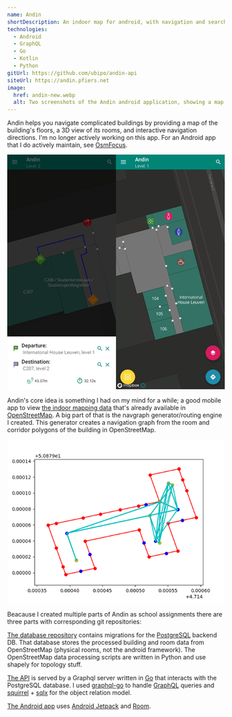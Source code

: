 ```yaml
---
name: Andin
shortDescription: An indoor map for android, with navigation and search.
technologies:
  - Android
  - GraphQL
  - Go
  - Kotlin
  - Python
gitUrl: https://github.com/ubipo/andin-api
siteUrl: https://andin.pfiers.net
image:
  href: andin-new.webp
  alt: Two screenshots of the Andin android application, showing a map of rooms in a building
---
```


Andin helps you navigate complicated buildings by providing a map of the
building's floors, a 3D view of its rooms, and interactive navigation
directions. I'm no longer actively working on this app. For an Android app that
I do actively maintain, see [OsmFocus](/projects/osmfocus).

![Two screenshots of the Andin android application, showing a map of rooms in a building](andin-new.png)

Andin's core idea is something I had on my mind for a while; a good mobile app
to view [the indoor mapping
data](https://wiki.openstreetmap.org/wiki/Simple_Indoor_Tagging) that's already
available in [OpenStreetMap](https://www.openstreetmap.org/). A big part of that
is the navgraph generator/routing engine I created. This generator creates a
navigation graph from the room and corridor polygons of the building in
OpenStreetMap.

![Graph (points connected by lines) showing possible paths through a corridor in a building.](andin-navgraph.png "Navgraph for a simple building")

Beacause I created multiple parts of Andin as school assignments there are three
parts with corresponding git repositories:

[The database repository](https://github.com/ubipo/andin-db) contains migrations
for the [PostgreSQL](https://www.postgresql.org/) backend DB. That database
stores the processed building and room data from OpenStreetMap (physical rooms,
not the android framework). The OpenStreetMap data processing scripts are
written in Python and use shapely for topology stuff.

[The API](https://github.com/ubipo/andin-api) is served by a Graphql server
written in [Go](/technologies/go) that interacts with the PostgreSQL database. I
used [graphql-go](https://github.com/graphql-go/graphql) to handle
[GraphQL](https://graphql.org/) queries and
 [squirrel](https://github.com/Masterminds/squirrel) +
[sqlx](https://github.com/jmoiron/sqlx) for the object relation model.

[The Android app](https://github.com/ubipo/andin-android) uses [Android
Jetpack](https://developer.android.com/jetpack) and
[Room](https://developer.android.com/reference/kotlin/androidx/room/).
